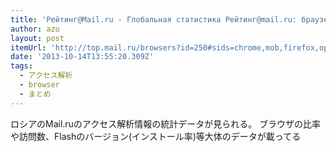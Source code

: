 ```yaml
---
title: 'Рейтинг@Mail.ru - Глобальная статистика Рейтинг@mail.ru: браузеры'
author: azu
layout: post
itemUrl: 'http://top.mail.ru/browsers?id=250#sids=chrome,mob,firefox,opera,msie&percent=0'
date: '2013-10-14T13:55:20.309Z'
tags:
  - アクセス解析
  - browser
  - まとめ
---
```

ロシアのMail.ruのアクセス解析情報の統計データが見られる。
ブラウザの比率や訪問数、Flashのバージョン(インストール率)等大体のデータが載ってる

